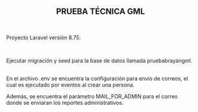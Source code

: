 

<h2 align="center">PRUEBA TÉCNICA GML</h2>

<br>

Proyecto Laravel versión 8.75.

<br>

Ejecutar migración y seed para la base de datos llamada pruebabrayangml.

<br>
En el archivo .env se encuentra la configuración para envío de correos, el cual es ejecutado por eventos al crear una persona.

Además, se encuentra el parámetro MAIL_FOR_ADMIN para el correo donde se enviaran los reportes administrativos.

